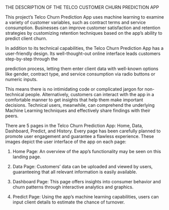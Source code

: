 THE DESCRIPTION OF THE TELCO CUSTOMER CHURN PREDICTION APP

This project’s Telco Churn Prediction App uses machine learning to examine a variety of customer variables, such as contract terms and service consumption. Businesses can improve customer satisfaction and retention strategies by customizing retention techniques based on the app’s ability to predict client churn.

In addition to its technical capabilities, the Telco Churn Prediction App has a user-friendly design. Its well-thought-out online interface leads customers step-by-step through the

prediction process, letting them enter client data with well-known options like gender, contract type, and service consumption via radio buttons or numeric inputs.

This means there is no intimidating code or complicated jargon for non-technical people. Alternatively, customers can interact with the app in a comfortable manner to get insights that help them make important decisions. Technical users, meanwhile, can comprehend the underlying Machine Learning techniques and effectively share findings with their peers.

There are 5 pages in the Telco Churn Prediction App: Home, Data, Dashboard, Predict, and History. Every page has been carefully planned to promote user engagement and guarantee a flawless experience. These images depict the user interface of the app on each page:

1. Home Page: An overview of the app’s functionality may be seen on this landing page.

2. Data Page: Customers’ data can be uploaded and viewed by users, guaranteeing that all relevant information is easily available.

3. Dashboard Page: This page offers insights into consumer behavior and churn patterns through interactive analytics and graphics.

4. Predict Page: Using the app’s machine learning capabilities, users can input client details to estimate the chance of turnover.
